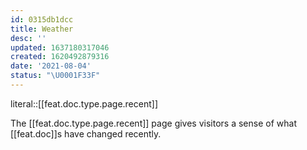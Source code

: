 ```yaml
---
id: 0315db1dcc
title: Weather
desc: ''
updated: 1637180317046
created: 1620492879316
date: '2021-08-04'
status: "\U0001F33F"
---
```


literal::[[feat.doc.type.page.recent]]


The [[feat.doc.type.page.recent]] page gives visitors a sense of what [[feat.doc]]s have changed recently. 
